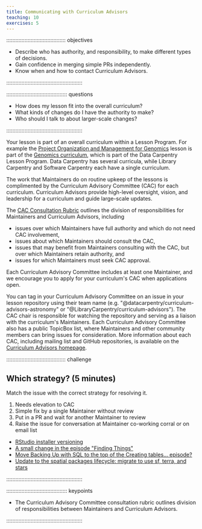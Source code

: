 ```yaml
---
title: Communicating with Curriculum Advisors
teaching: 10
exercises: 5
---
```


::::::::::::::::::::::::::::::::::::::: objectives

- Describe who has authority, and responsibility, to make different types of decisions.
- Gain confidence in merging simple PRs independently.
- Know when and how to contact Curriculum Advisors.

::::::::::::::::::::::::::::::::::::::::::::::::::

:::::::::::::::::::::::::::::::::::::::: questions

- How does my lesson fit into the overall curriculum?
- What kinds of changes do I have the authority to make?
- Who should I talk to about larger-scale changes?

::::::::::::::::::::::::::::::::::::::::::::::::::

Your lesson is part of an overall curriculum within a Lesson Program. For example
the [Project Organization and Management for Genomics](https://datacarpentry.org/organization-genomics/) lesson
is part of the [Genomics curriculum](https://datacarpentry.org/genomics-workshop/),
which is part of the Data Carpentry Lesson Program. Data Carpentry has several curricula,
while Library Carpentry and Software Carpentry each have a single curriculum.

The work that Maintainers do on routine upkeep of the lessons
is complimented by the Curriculum Advisory Committee (CAC) for
each curriculum. Curriculum Advisors provide high-level oversight, vision, and leadership
for a curriculum and guide large-scale updates.

The [CAC Consultation Rubric](https://docs.carpentries.org/handbooks/curriculum_advisors.html#curriculum-advisory-committee-consultation-rubric) outlines the division of
responsibilities for Maintainers and Curriculum Advisors, including

- issues over which Maintainers have full authority and which do not need CAC involvement,
- issues about which Maintainers should consult the CAC,
- issues that may benefit from Maintainers consulting with the CAC, but over which Maintainers retain authority, and
- issues for which Maintainers must seek CAC approval.

Each Curriculum Advisory Committee includes at least one Maintainer, and we encourage you to apply for your curriculum's CAC when applications open.

You can tag in your Curriculum Advisory Committee on an issue in your lesson repository using their team name (e.g. "@datacarpentry/curriculum-advisors-astronomy" or "@LibraryCarpentry/curriculum-advisors"). The CAC chair is responsible for watching the
repository and serving as a liaison with the curriculum's Maintainers.
Each Curriculum Advisory Committee also has a public TopicBox list, where
Maintainers and other community members can bring issues for consideration. More information about each CAC, including mailing list and GitHub repositories, is available on the [Curriculum Advisors homepage](https://carpentries.org/curriculum-advisors/).

:::::::::::::::::::::::::::::::::::::::  challenge

## Which strategy? (5 minutes)

Match the issue with the correct strategy for resolving it.

1. Needs elevation to CAC
2. Simple fix by a single Maintainer without review
3. Put in a PR and wait for another Maintainer to review
4. Raise the issue for conversation at Maintainer co-working corral or on email list

- [RStudio installer versioning](https://github.com/datacarpentry/R-ecology-lesson/issues/791)
- [A small change in the episode "Finding Things"](https://github.com/swcarpentry/shell-novice/issues/1294)
- [Move Backing Up with SQL to the top of the Creating tables... episode?](https://github.com/LibraryCarpentry/lc-sql/issues/135)
- [Update to the spatial packages lifecycle: migrate to use sf, terra, and stars](https://github.com/datacarpentry/r-raster-vector-geospatial/issues/363)
  

::::::::::::::::::::::::::::::::::::::::::::::::::

:::::::::::::::::::::::::::::::::::::::: keypoints

- The Curriculum Advisory Committee consultation rubric outlines division of responsibilities between Maintainers and Curriculum Advisors.

::::::::::::::::::::::::::::::::::::::::::::::::::


